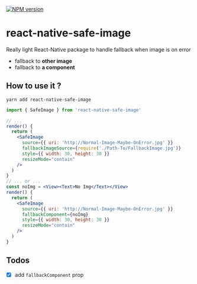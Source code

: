 [![NPM version](https://badge.fury.io/js/react-native-safe-image.svg)](http://badge.fury.io/js/react-native-safe-image)

# react-native-safe-image

Really light React-Native package to handle fallback when image is on error

- fallback to **other image**
- fallback to **a component**

## How to use it ?
`yarn add react-native-safe-image`

```jsx
import { SafeImage } from 'react-native-safe-image'

// ...
render() {
  return (
    <SafeImage
      source={{ uri: 'http://Normal-Image-Maybe-OnError.jpg' }}
      fallbackImageSource={require('./Path-To/FallbackImage.jpg')}
      style={{ width: 30, height: 30 }}
      resizeMode="contain"
    />
  )
}
// ... or ...
const noImg = <View><Text>No Img</Text></View>
render() {
  return (
    <SafeImage
      source={{ uri: 'http://Normal-Image-Maybe-OnError.jpg' }}
      fallbackComponent={noImg}
      style={{ width: 30, height: 30 }}
      resizeMode="contain"
    />
  )
}

```

## Todos

- [x] add `fallbackComponent` prop
